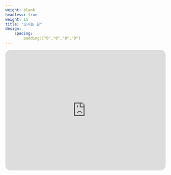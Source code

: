 ```yaml
---
weight: blank
headless: true
weight: 15
title: "오시는 길"
design:
    spacing:
        padding:["0","0","0","0"]
---
```

<!-- Google 지도 임베드(iframe) 붙이는 자리) -->
<!-- 구글지도에서: 공유 > 지도 퍼가기 > <iframe ...> 복사해서 아래 src에 교체 -->
<div style="border-radius:16px; overflow:hidden">
  <iframe
    src="https://www.google.co.kr/maps/place/%EC%A0%84%EB%B6%81%EB%8C%80%ED%95%99%EA%B5%90+%EA%B3%B5%EA%B3%BC%EB%8C%80%ED%95%996%ED%98%B8%EA%B4%80/data=!3m1!4b1!4m6!3m5!1s0x35702330fa358b0f:0x27af04f87d1e88f2!8m2!3d35.8470514!4d127.1344179!16s%2Fg%2F11kj904ry3?entry=ttu&g_ep=EgoyMDI1MTAxMy4wIKXMDSoASAFQAw%3D%3D"
    width="100%"
    height="380"
    style="border:0;"
    allowfullscreen=""
    loading="lazy"
    referrerpolicy="no-referrer-when-downgrade">
  </iframe>
</div>